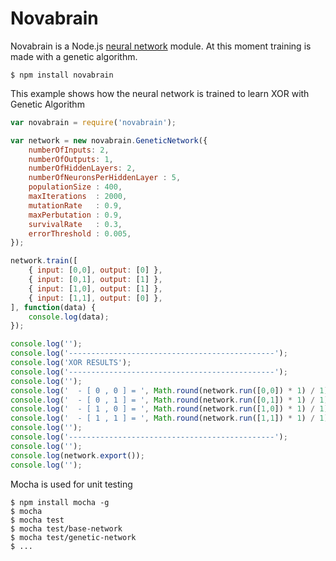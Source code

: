 # Novabrain

Novabrain is a Node.js [neural network](http://en.wikipedia.org/wiki/Artificial_neural_network) module.
At this moment training is made with a genetic algorithm.

```
$ npm install novabrain
```

This example shows how the neural network is trained to learn XOR with Genetic Algorithm

```javascript
var novabrain = require('novabrain');

var network = new novabrain.GeneticNetwork({
    numberOfInputs: 2,
    numberOfOutputs: 1,
    numberOfHiddenLayers: 2,
    numberOfNeuronsPerHiddenLayer : 5,
    populationSize : 400,
    maxIterations  : 2000,
    mutationRate   : 0.9,
    maxPerbutation : 0.9,
    survivalRate   : 0.3,
    errorThreshold : 0.005,
});

network.train([ 
    { input: [0,0], output: [0] },
    { input: [0,1], output: [1] },
    { input: [1,0], output: [1] },
    { input: [1,1], output: [0] },
], function(data) {
    console.log(data);
});

console.log('');
console.log('----------------------------------------------');
console.log('XOR RESULTS');
console.log('----------------------------------------------');
console.log('');
console.log('  - [ 0 , 0 ] = ', Math.round(network.run([0,0]) * 1) / 1);
console.log('  - [ 0 , 1 ] = ', Math.round(network.run([0,1]) * 1) / 1);
console.log('  - [ 1 , 0 ] = ', Math.round(network.run([1,0]) * 1) / 1);
console.log('  - [ 1 , 1 ] = ', Math.round(network.run([1,1]) * 1) / 1);
console.log('');
console.log('----------------------------------------------');
console.log('');
console.log(network.export());
console.log('');
```

Mocha is used for unit testing
```
$ npm install mocha -g
$ mocha
$ mocha test
$ mocha test/base-network
$ mocha test/genetic-network
$ ...
```
